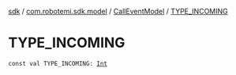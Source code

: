[sdk](../../index.md) / [com.robotemi.sdk.model](../index.md) / [CallEventModel](index.md) / [TYPE_INCOMING](./-t-y-p-e_-i-n-c-o-m-i-n-g.md)

# TYPE_INCOMING

`const val TYPE_INCOMING: `[`Int`](https://kotlinlang.org/api/latest/jvm/stdlib/kotlin/-int/index.html)